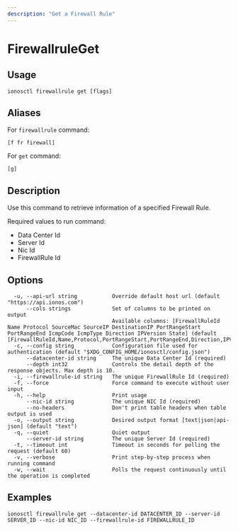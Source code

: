 ```yaml
---
description: "Get a Firewall Rule"
---
```


# FirewallruleGet

## Usage

```text
ionosctl firewallrule get [flags]
```

## Aliases

For `firewallrule` command:

```text
[f fr firewall]
```

For `get` command:

```text
[g]
```

## Description

Use this command to retrieve information of a specified Firewall Rule.

Required values to run command:

* Data Center Id
* Server Id
* Nic Id
* FirewallRule Id

## Options

```text
  -u, --api-url string           Override default host url (default "https://api.ionos.com")
      --cols strings             Set of columns to be printed on output 
                                 Available columns: [FirewallRuleId Name Protocol SourceMac SourceIP DestinationIP PortRangeStart PortRangeEnd IcmpCode IcmpType Direction IPVersion State] (default [FirewallRuleId,Name,Protocol,PortRangeStart,PortRangeEnd,Direction,IPVersion,State])
  -c, --config string            Configuration file used for authentication (default "$XDG_CONFIG_HOME/ionosctl/config.json")
      --datacenter-id string     The unique Data Center Id (required)
      --depth int32              Controls the detail depth of the response objects. Max depth is 10.
  -i, --firewallrule-id string   The unique FirewallRule Id (required)
  -f, --force                    Force command to execute without user input
  -h, --help                     Print usage
      --nic-id string            The unique NIC Id (required)
      --no-headers               Don't print table headers when table output is used
  -o, --output string            Desired output format [text|json|api-json] (default "text")
  -q, --quiet                    Quiet output
      --server-id string         The unique Server Id (required)
  -t, --timeout int              Timeout in seconds for polling the request (default 60)
  -v, --verbose                  Print step-by-step process when running command
  -w, --wait                     Polls the request continuously until the operation is completed
```

## Examples

```text
ionosctl firewallrule get --datacenter-id DATACENTER_ID --server-id SERVER_ID --nic-id NIC_ID --firewallrule-id FIREWALLRULE_ID
```

